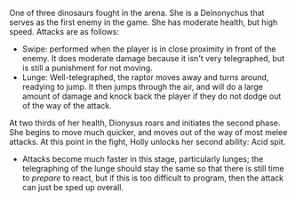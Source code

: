 One of three dinosaurs fought in the arena. She is a Deinonychus that serves as the first enemy in the game. She has moderate health, but high speed. Attacks are as follows:

- Swipe: performed when the player is in close proximity in front of the enemy. It does moderate damage because it isn't very telegraphed, but is still a punishment for not moving. 
- Lunge: Well-telegraphed, the raptor moves away and turns around, readying to jump. It then jumps through the air, and will do a large amount of damage and knock back the player if they do not dodge out of the way of the attack.

At two thirds of her health, Dionysus roars and initiates the second phase. She begins to move much quicker, and moves out of the way of most melee attacks. At this point in the fight, Holly unlocks her second ability: Acid spit. 

- Attacks become much faster in this stage, particularly lunges; the telegraphing of the lunge should stay the same so that there is still time to *prepare* to react, but if this is too difficult to program, then the attack can just be sped up overall.